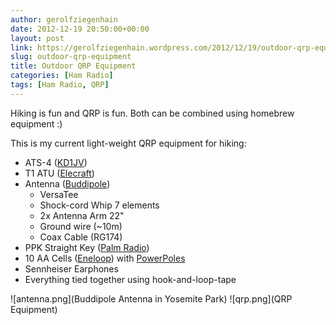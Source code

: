 ```yaml
---
author: gerolfziegenhain
date: 2012-12-19 20:50:00+00:00
layout: post
link: https://gerolfziegenhain.wordpress.com/2012/12/19/outdoor-qrp-equipment/
slug: outdoor-qrp-equipment
title: Outdoor QRP Equipment
categories: [Ham Radio]
tags: [Ham Radio, QRP]
---
```


Hiking is fun and QRP is fun. Both can be combined using homebrew equipment :)

This is my current light-weight QRP equipment for hiking:

	
  * ATS-4 ([KD1JV](http://kd1jv.qrpradio.com/))
  * T1 ATU ([Elecraft](http://www.elecraft.com/))
  * Antenna ([Buddipole](http://www.buddipole.com/))
    * VersaTee
    * Shock-cord Whip 7 elements
    * 2x Antenna Arm 22"
    * Ground wire (~10m)
    * Coax Cable (RG174)
  * PPK Straight Key ([Palm Radio](http://www.palm-radio.de/))
  * 10 AA Cells ([Eneloop](http://en.wikipedia.org/wiki/Eneloop)) with [PowerPoles](http://www.andersonpower.com/)
  * Sennheiser Earphones
  * Everything tied together using hook-and-loop-tape

![antenna.png](Buddipole Antenna in Yosemite Park)
![qrp.png](QRP Equipment)